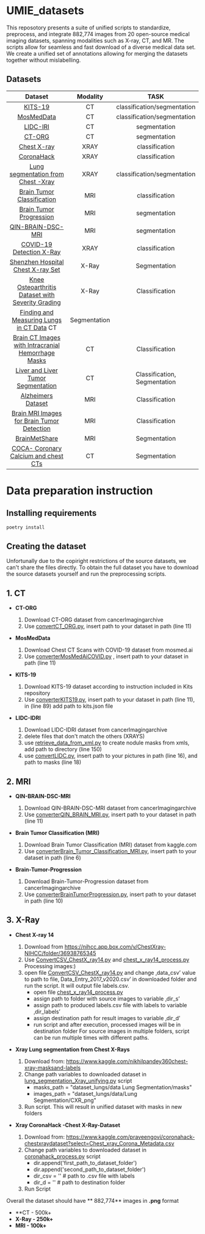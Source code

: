 # UMIE_datasets

This reposotory presents a suite of unified scripts to standardize, preprocess, and integrate 882,774 images from 20 open-source medical imaging datasets, spanning modalities such as X-ray, CT, and MR. The scripts allow for seamless and fast download of a diverse medical data set. We create a unified set of annotations allowing for merging the datasets together without mislabelling.
## Datasets
| Dataset | Modality | TASK |
| :------:| :--------:|:-------:| 
| [KITS-19](https://github.com/neheller/kits19)   | CT | classification/segmentation|
| [MosMedData](https://mosmed.ai/en/) | CT | classification/segmentation|
| [LIDC-IRI](https://wiki.cancerimagingarchive.net/display/Public/LIDC-IDRI#) | CT | segmentation|
| [CT-ORG](https://wiki.cancerimagingarchive.net/display/Public/CT-ORG%3A+CT+volumes+with+multiple+organ+segmentations) | CT | segmentation|
| [Chest X-ray](https://nihcc.app.box.com/v/ChestXray-NIHCC/folder/36938765345) | XRAY | classification|
| [CoronaHack](https://www.kaggle.com/praveengovi/coronahack-chest-xraydataset?select=Chest_xray_Corona_Metadata.csv) | XRAY | classification|
| [Lung segmentation from Chest -Xray](https://www.kaggle.com/nikhilpandey360/lung-segmentation-from-chest-x-ray-dataset) | XRAY | classification/segmentation|
| [Brain Tumor Classification](https://www.kaggle.com/sartajbhuvaji/brain-tumor-classification-mri) | MRI | classification|
| [Brain Tumor Progression](https://wiki.cancerimagingarchive.net/display/Public/Brain-Tumor-Progression#339481190e2ccc0d07d7455ab87b3ebb625adf48) | MRI | segmentation|
| [QIN-BRAIN-DSC-MRI](https://wiki.cancerimagingarchive.net/display/Public/QIN-BRAIN-DSC-MRI#21267383b89ada0490e14a66b34d72fe8d9d8a0b) | MRI | segmentation|
| [COVID-19 Detection X-Ray](https://www.kaggle.com/darshan1504/covid19-detection-xray-dataset) | XRAY | classification |
| [Shenzhen Hospital Chest X-ray Set](https://www.kaggle.com/yoctoman/shcxr-lung-mask)| X-Ray | Segmentation |
| [Knee Osteoarthritis Dataset with Severity Grading](https://www.kaggle.com/shashwatwork/knee-osteoarthritis-dataset-with-severity)	|	X-Ray | Classification |
| [Finding and Measuring Lungs in CT Data](https://www.kaggle.com/kmader/finding-lungs-in-ct-data?select=lung_stats.csv)	CT | Segmentation |
| [Brain CT Images with Intracranial Hemorrhage Masks](https://www.kaggle.com/vbookshelf/computed-tomography-ct-images)	| CT | Classification |
| [Liver and Liver Tumor Segmentation](https://www.kaggle.com/andrewmvd/lits-png?select=lits_test.csv)| CT | Classification, Segmentation |
| [Alzheimers Dataset](https://www.kaggle.com/tourist55/alzheimers-dataset-4-class-of-images)	| MRI | Classification |
| [Brain MRI Images for Brain Tumor Detection](https://www.kaggle.com/jjprotube/brain-mri-images-for-brain-tumor-detection) | MRI | Classification |
| [BrainMetShare](https://aimi.stanford.edu/brainmetshare) | MRI | Segmentation |
| [COCA- Coronary Calcium and chest CTs](https://stanfordaimi.azurewebsites.net/datasets/e8ca74dc-8dd4-4340-815a-60b41f6cb2aa) | CT | Segmentation |



# **Data preparation instruction**
## Installing requirements
```bash
poetry install 
```
## Creating the dataset
Unfortunally due to the copiright restrictions of the source datasets, we can't share the files directly. To obtain the full dataset you have to download the source datasets yourself and run the preprocessing scripts.

## 1. CT
* **CT-ORG**
  1. Download CT-ORG dataset from cancerImagingarchive
  2. Use [convertCT_ORG.py](./Train_dataset/CT/convertCT_ORG.py), insert path to your dataset in path (line 11)

* **MosMedData**
  1. Download Chest CT Scans with COVID-19 dataset from mosmed.ai
  2.  Use [converterMosMedAiCOVID.py](./Train_dataset/CT/converterMosMedAiCOVID.py) , insert path to your dataset in path (line 11)

* **KITS-19**
  1. Download KITS-19 dataset according to instruction included in Kits repository
  2. Use [converterKITS19.py](./Train_dataset/CT/converterKITS19.py), insert path to your dataset in path (line 11), in (line 89)
add path to kits.json file

* **LIDC-IDRI**
  1. Download LIDC-IDRI dataset from cancerImagingarchive
  2. delete files that don't match the others (XRAYS)
  3. use [retrieve_data_from_xml.py](./Train_dataset/CT/retrieve_data_from_xml.py) to create nodule masks from xmls, add path to directory (line 150)
  4. use [convertLIDC.py](./Train_dataset/CT/convertLIDC.py), insert path to your pictures in path (line 16), and path to masks (line 18)

## 2. MRI
* **QIN-BRAIN-DSC-MRI**
  1. Download QIN-BRAIN-DSC-MRI dataset from cancerImagingarchive
  2. Use [converterQIN_BRAIN_MRI.py](./Train_dataset/MRI/converterQIN_BRAIN_MRI.py), insert path to your dataset in path (line 11)

* **Brain Tumor Classification (MRI)**
  1. Download Brain Tumor Classification (MRI) dataset from kaggle.com
  2.   Use [converterBrain_Tumor_Classification_MRI.py](./Train_dataset/MRI/converterBrain_Tumor_Classification_MRI.py), insert path to your dataset in path (line 6)

* **Brain-Tumor-Progression**
  1. Download Brain-Tumor-Progression dataset from cancerImagingarchive
  2. Use [converterBrainTumorProgression.py](./Train_dataset/MRI/converterBrainTumorProgression.py), insert path to your dataset in path (line 10)

## 3. X-Ray
* **Chest X-ray 14**
  1. Download from https://nihcc.app.box.com/v/ChestXray-NIHCC/folder/36938765345
  2. Use [ConvertCSV_ChestX_ray14.py](./Train_dataset/X_Ray/ConvertCSV_ChestX_ray14.py) and [chest_x_ray14_process.py](./Train_dataset/X_Ray/chest_x_ray14_process.py) Processing images:)
  3. open file [ConvertCSV_ChestX_ray14.py](./Train_dataset/X_Ray/ConvertCSV_ChestX_ray14.py) and change ‚data_csv’ value to path to file‚ Data_Entry_2017_v2020.csv’ in downloaded folder and run the script. It will output file labels.csv.
      - open file [chest_x_ray14_process.py](./Train_dataset/X_Ray/chest_x_ray14_process.py)
      - assign path to folder with source images to variable ‚dir_s’
      - assign path to produced labels.csv file with labels to variable ‚dir_labels’
      - assign destination path for result images to variable ‚dir_d’
      - run script and after execution, processed images will be in destination folder For source images in multiple folders, script can be run multiple times with different paths.

* **Xray Lung segmentation from Chest X-Rays**
  1. Download from: https://www.kaggle.com/nikhilpandey360chest-xray-masksand-labels
  2. Change path variables to downloaded dataset in [lung_segmentation_Xray_unifying.py](./Train_dataset/X_Ray/lung_segmentation_Xray_unifying.py) script
      - masks_path = "dataset_lungs/data Lung Segmentation/masks"
      - images_path = "dataset_lungs/data/Lung Segmentation/CXR_png"
  3. Run script. This will result in unified dataset with masks in new folders

* **Xray CoronaHack -Chest X-Ray-Dataset**
  1. Download from: https://www.kaggle.com/praveengovi/coronahack-chestxraydataset?select=Chest_xray_Corona_Metadata.csv 
  2. Change path variables to downloaded dataset in [coronahack_process.py](./Train_dataset/X_Ray/coronahack_process.py) script
      - dir.append('first_path_to_dataset_folder')
      - dir.append('second_path_to_dataset_folder')
      - dir_csv = '' # path to .csv file with labels
      - dir_d = '' # path to destination folder
  3. Run Script




Overall the dataset should have ** 882,774** images in **.png** format
* **CT - 500k+
* **X-Ray - 250k+** 
* **MRI - 100k+**



